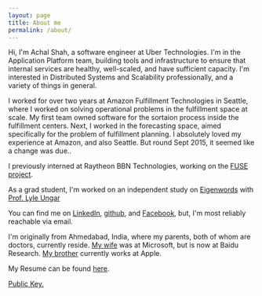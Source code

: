 ```yaml
---
layout: page
title: About me
permalink: /about/
---
```


Hi, I'm Achal Shah, a software engineer at Uber Technologies. I'm in the Application Platform team, building tools and infrastructure to ensure that internal services are healthy, well-scaled, and have sufficient capacity. I'm interested in Distributed Systems and Scalability professionally, and a variety of things in general.

I worked for over two years at Amazon Fulfillment Technologies in Seattle, where I worked on solving operational problems in the fulfillment space at scale. My first team owned software for the sortaion process inside the fulfillment centers. Next, I worked in the forecasting space, aimed specifically for the problem of fulfillment planning. I absolutely loved my experience at Amazon, and also Seattle. But round Sept 2015, it seemed like a change was due..

I previously interned at Raytheon BBN Technologies, working on the [FUSE project](http://www.iarpa.gov/index.php/research-programs/fuse).

As a grad student, I'm worked on an independent study on [Eigenwords](https://alliance.seas.upenn.edu/~datamine/wiki/index.php?title=Eigenwords) with [Prof. Lyle Ungar](http://www.cis.upenn.edu/~ungar/)

You can find me on [LinkedIn](http://www.linkedin.com/pub/achal-shah/5/79b/949), [github](https://github.com/achals), and [Facebook](https://www.facebook.com/achal.shah), but, I'm most reliably reachable via email.

I'm originally from Ahmedabad, India, where my parents, both of whom are doctors, currently reside. [My wife](http://www.linkedin.com/pub/rishita-anubhai/14/474/685) was at Microsoft, but is now at Baidu Research. [My brother](http://www.linkedin.com/in/rushinnshah) currently works at Apple.

My Resume can be found [here](/resume.pdf).

[Public Key.](https://keybase.io/achals/key.asc)
